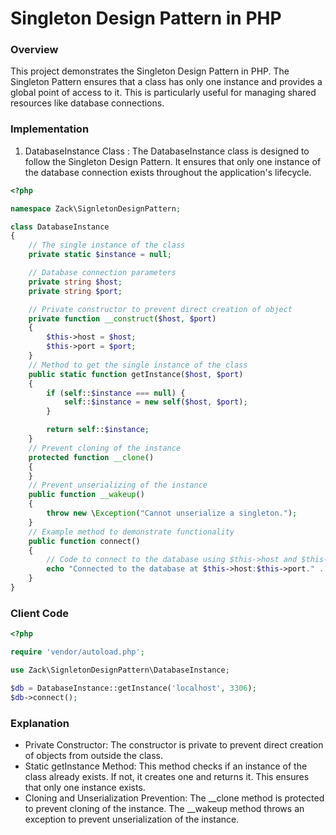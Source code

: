 # Singleton Design Pattern in PHP

### Overview

This project demonstrates the Singleton Design Pattern in PHP. The Singleton Pattern ensures that a class has only one instance and provides a global point of access to it. This is particularly useful for managing shared resources like database connections.
### Implementation
1. DatabaseInstance Class : The DatabaseInstance class is designed to follow the Singleton Design Pattern. It ensures that only one instance of the database connection exists throughout the application's lifecycle.
```php
<?php

namespace Zack\SignletonDesignPattern;

class DatabaseInstance
{
    // The single instance of the class
    private static $instance = null;

    // Database connection parameters
    private string $host;
    private string $port;

    // Private constructor to prevent direct creation of object
    private function __construct($host, $port)
    {
        $this->host = $host;
        $this->port = $port;
    }
    // Method to get the single instance of the class
    public static function getInstance($host, $port)
    {
        if (self::$instance === null) {
            self::$instance = new self($host, $port);
        }

        return self::$instance;
    }
    // Prevent cloning of the instance
    protected function __clone()
    {
    }
    // Prevent unserializing of the instance
    public function __wakeup()
    {
        throw new \Exception("Cannot unserialize a singleton.");
    }
    // Example method to demonstrate functionality
    public function connect()
    {
        // Code to connect to the database using $this->host and $this->port
        echo "Connected to the database at $this->host:$this->port." . "\n";
    }
}
```
### Client Code
```php
<?php

require 'vendor/autoload.php';

use Zack\SignletonDesignPattern\DatabaseInstance;

$db = DatabaseInstance::getInstance('localhost', 3306);
$db->connect();
```
### Explanation
- Private Constructor: The constructor is private to prevent direct creation of objects from outside the class.
- Static getInstance Method: This method checks if an instance of the class already exists. If not, it creates one and returns it. This ensures that only one instance exists.
- Cloning and Unserialization Prevention: The __clone method is protected to prevent cloning of the instance. The __wakeup method throws an exception to prevent unserialization of the instance.
